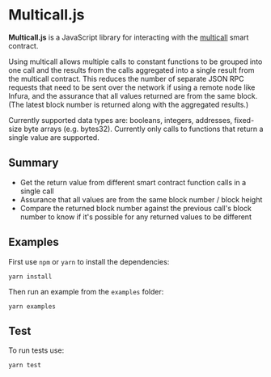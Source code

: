 # Multicall.js

**Multicall.js** is a JavaScript library for interacting with the [multicall](https://github.com/makerdao/multicall) smart contract.

Using multicall allows multiple calls to constant functions to be grouped into one call and the results from the calls aggregated into a single result from the multicall contract. This reduces the number of separate JSON RPC requests that need to be sent over the network if using a remote node like Infura, and the assurance that all values returned are from the same block. (The latest block number is returned along with the aggregated results.)

Currently supported data types are: booleans, integers, addresses, fixed-size byte arrays (e.g. bytes32). Currently only calls to functions that return a single value are supported.

## Summary

- Get the return value from different smart contract function calls in a single call
- Assurance that all values are from the same block number / block height
- Compare the returned block number against the previous call's block number to know if it's possible for any returned values to be different

## Examples

First use `npm` or `yarn` to install the dependencies:

```
yarn install
```

Then run an example from the `examples` folder:

```
yarn examples
```

## Test

To run tests use:

```
yarn test
```
